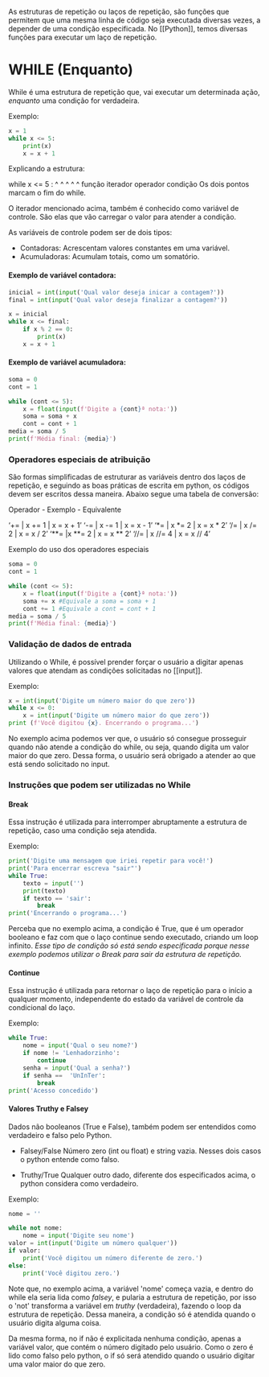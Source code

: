 
As estruturas de repetição ou laços de repetição, são funções que permitem que uma mesma linha de código seja executada diversas vezes, a depender de uma condição especificada. No [[Python]], temos diversas funções para executar um laço de repetição.


# WHILE (Enquanto)

While é uma estrutura de repetição que, vai executar um determinada ação, *enquanto* uma condição for verdadeira.

Exemplo:
```python
x = 1
while x <= 5:
	print(x)
	x = x + 1
```

Explicando a estrutura:

while     x       <=        5      :
  ^       ^        ^        ^      ^
função iterador operador condição Os dois pontos marcam o fim do while.


O iterador mencionado acima, também é conhecido como variável de controle. São elas que vão carregar o valor para atender a condição.

As variáveis de controle podem ser de dois tipos:

- Contadoras: Acrescentam valores constantes em uma variável.
- Acumuladoras: Acumulam totais, como um somatório.

#### Exemplo de variável contadora:

```python
inicial = int(input('Qual valor deseja inicar a contagem?'))
final = int(input('Qual valor deseja finalizar a contagem?'))

x = inicial
while x <= final:
	if x % 2 == 0:
		print(x)
	x = x + 1
```

#### Exemplo de variável acumuladora:

```python
soma = 0
cont = 1

while (cont <= 5):
    x = float(input(f'Digite a {cont}ª nota:'))
    soma = soma + x
    cont = cont + 1
media = soma / 5
print(f'Média final: {media}')
```


### Operadores especiais de atribuição

São formas simplificadas de estruturar as variáveis dentro dos laços de repetição, e seguindo as boas práticas de escrita em python, os códigos devem ser escritos dessa maneira. Abaixo segue uma tabela de conversão:


Operador - Exemplo - Equivalente

‘+= | x += 1 | x = x + 1’
‘-= | x -= 1 | x = x - 1’
‘*= | x *= 2 | x = x * 2’
‘/= | x /= 2 | x = x / 2’
‘**= |x **= 2 | x = x ** 2’
‘//= | x //= 4 | x = x // 4’


Exemplo do uso dos operadores especiais

```python
soma = 0
cont = 1

while (cont <= 5):
    x = float(input(f'Digite a {cont}ª nota:'))
    soma += x #Equivale a soma = soma + 1
    cont += 1 #Equivale a cont = cont + 1
media = soma / 5
print(f'Média final: {media}')
```


### Validação de dados de entrada

Utilizando o While, é possível prender forçar o usuário a digitar apenas valores que atendam as condições solicitadas no [[input]].

Exemplo:

```python
x = int(input('Digite um número maior do que zero'))
while x <= 0:
	x = int(input('Digite um número maior do que zero'))
print (f'Você digitou {x}. Encerrando o programa...')
```

No exemplo acima podemos ver que, o usuário só consegue prosseguir quando não atende a condição do while, ou seja, quando digita um valor maior do que zero. Dessa forma, o usuário será obrigado a atender ao que está sendo solicitado no input.


### Instruções que podem ser utilizadas no While


#### Break

Essa instrução é utilizada para interromper abruptamente a estrutura de repetição, caso uma condição seja atendida.

Exemplo:

```python
print('Digite uma mensagem que iriei repetir para você!')
print('Para encerrar escreva "sair"')
while True:
	texto = input('')
	print(texto)
	if texto == 'sair':
		break
print('Encerrando o programa...')
```

Perceba que no exemplo acima, a condição é True, que é um operador booleano e faz com que o laço continue sendo executado, criando um loop infinito.
*Esse tipo de condição só está sendo especificada porque nesse exemplo podemos utilizar o Break para sair da estrutura de repetição.*


#### Continue

Essa instrução é utilizada para retornar o laço de repetição para o início a qualquer momento, independente do estado da variável de controle da condicional do laço.

Exemplo:

```python
while True:
	nome = input('Qual o seu nome?')
	if nome != 'Lenhadorzinho':
		continue
	senha = input('Qual a senha?')
	if senha ==  'UnInTer':
		break
print('Acesso concedido')
```


#### Valores Truthy e Falsey


Dados não booleanos (True e False), também podem ser entendidos como verdadeiro e falso pelo Python.

- Falsey/False
Número zero (int ou float) e string vazia. Nesses dois casos o python entende como falso.

- Truthy/True
Qualquer outro dado, diferente dos especificados acima, o python considera como verdadeiro.

Exemplo:

```python
nome = ''

while not nome:
	nome = input('Digite seu nome')
valor = int(input('Digite um número qualquer'))
if valor:
	print('Você digitou um número diferente de zero.')
else:
	print('Você digitou zero.')
```

Note que, no exemplo acima, a variável 'nome' começa vazia, e dentro do while  ela seria lida como *falsey*, e pularia a estrutura de repetição, por isso o 'not' transforma a variável em *truthy* (verdadeira), fazendo o loop da estrutura de repetição. Dessa maneira, a condição só é atendida quando o usuário digita alguma coisa. 

Da mesma forma, no if não é explicitada nenhuma condição, apenas a variável valor, que contém o número digitado pelo usuário. Como o zero é lido como falso pelo python, o if só será atendido quando o usuário digitar uma valor maior do que zero.